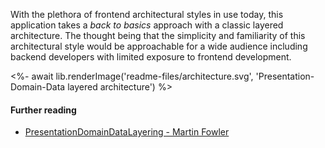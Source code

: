 With the plethora of frontend architectural styles in use today, this application takes a _back to basics_ approach with a classic layered architecture. The thought being that the simplicity and familiarity of this architectural style would be approachable for a wide audience including backend developers with limited exposure to frontend development.

<%- await lib.renderImage('readme-files/architecture.svg', 'Presentation-Domain-Data layered architecture') %>

#### Further reading

- [PresentationDomainDataLayering - Martin Fowler](https://martinfowler.com/bliki/PresentationDomainDataLayering.html)

